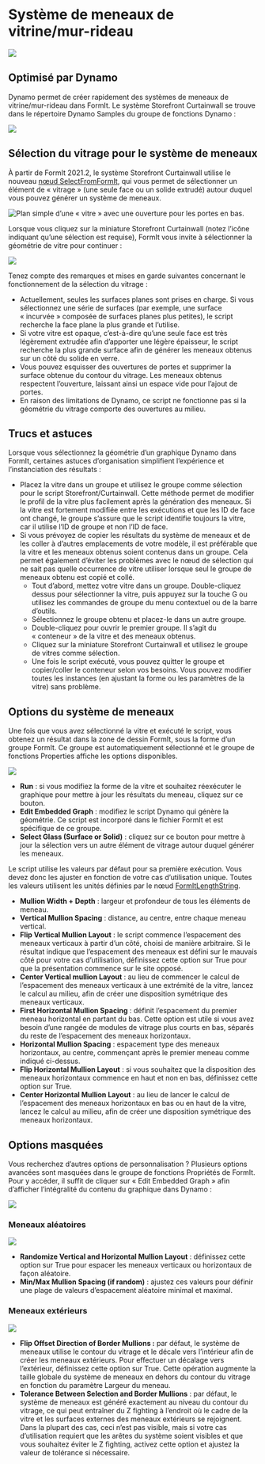 # Système de meneaux de vitrine/mur-rideau

![](../.gitbook/assets/dynamo-storefront-system-options.gif)

## Optimisé par Dynamo

Dynamo permet de créer rapidement des systèmes de meneaux de vitrine/mur-rideau dans FormIt. Le système Storefront Curtainwall se trouve dans le répertoire Dynamo Samples du groupe de fonctions Dynamo :

![](../.gitbook/assets/storefront-curtainwall-button.png)

## Sélection du vitrage pour le système de meneaux

À partir de FormIt 2021.2, le système Storefront Curtainwall utilise le nouveau [nœud SelectFromFormIt](https://formit.autodesk.com/page/formit-dynamo#dynamo-formit-nodes), qui vous permet de sélectionner un élément de « vitrage » (une seule face ou un solide extrudé) autour duquel vous pouvez générer un système de meneaux.

![Plan simple d’une « vitre » avec une ouverture pour les portes en bas.](../.gitbook/assets/storefron-system-1\_glass-only.png)

Lorsque vous cliquez sur la miniature Storefront Curtainwall (notez l’icône indiquant qu’une sélection est requise), FormIt vous invite à sélectionner la géométrie de vitre pour continuer :

![](<../.gitbook/assets/storefront-curtainwall-prompt (2).png>)

Tenez compte des remarques et mises en garde suivantes concernant le fonctionnement de la sélection du vitrage :

* Actuellement, seules les surfaces planes sont prises en charge. Si vous sélectionnez une série de surfaces (par exemple, une surface « incurvée » composée de surfaces planes plus petites), le script recherche la face plane la plus grande et l’utilise.
* Si votre vitre est opaque, c’est-à-dire qu’une seule face est très légèrement extrudée afin d’apporter une légère épaisseur, le script recherche la plus grande surface afin de générer les meneaux obtenus sur un côté du solide en verre.
* Vous pouvez esquisser des ouvertures de portes et supprimer la surface obtenue du contour du vitrage. Les meneaux obtenus respectent l’ouverture, laissant ainsi un espace vide pour l’ajout de portes.
* En raison des limitations de Dynamo, ce script ne fonctionne pas si la géométrie du vitrage comporte des ouvertures au milieu.

## Trucs et astuces

Lorsque vous sélectionnez la géométrie d’un graphique Dynamo dans FormIt, certaines astuces d’organisation simplifient l’expérience et l’instanciation des résultats :

* Placez la vitre dans un groupe et utilisez le groupe comme sélection pour le script Storefront/Curtainwall. Cette méthode permet de modifier le profil de la vitre plus facilement après la génération des meneaux. Si la vitre est fortement modifiée entre les exécutions et que les ID de face ont changé, le groupe s’assure que le script identifie toujours la vitre, car il utilise l’ID de groupe et non l’ID de face.
* Si vous prévoyez de copier les résultats du système de meneaux et de les coller à d’autres emplacements de votre modèle, il est préférable que la vitre et les meneaux obtenus soient contenus dans un groupe. Cela permet également d’éviter les problèmes avec le nœud de sélection qui ne sait pas quelle occurrence de vitre utiliser lorsque seul le groupe de meneaux obtenu est copié et collé.
   * Tout d’abord, mettez votre vitre dans un groupe. Double-cliquez dessus pour sélectionner la vitre, puis appuyez sur la touche G ou utilisez les commandes de groupe du menu contextuel ou de la barre d’outils.
   * Sélectionnez le groupe obtenu et placez-le dans un autre groupe.
   * Double-cliquez pour ouvrir le premier groupe. Il s’agit du « conteneur » de la vitre et des meneaux obtenus.
   * Cliquez sur la miniature Storefront Curtainwall et utilisez le groupe de vitres comme sélection.
   * Une fois le script exécuté, vous pouvez quitter le groupe et copier/coller le conteneur selon vos besoins. Vous pouvez modifier toutes les instances (en ajustant la forme ou les paramètres de la vitre) sans problème.

## Options du système de meneaux

Une fois que vous avez sélectionné la vitre et exécuté le script, vous obtenez un résultat dans la zone de dessin FormIt, sous la forme d’un groupe FormIt. Ce groupe est automatiquement sélectionné et le groupe de fonctions Properties affiche les options disponibles.

![](<../.gitbook/assets/storefront-curtainwall-parameters (1).png>)

* **Run** : si vous modifiez la forme de la vitre et souhaitez réexécuter le graphique pour mettre à jour les résultats du meneau, cliquez sur ce bouton.
* **Edit Embedded Graph** : modifiez le script Dynamo qui génère la géométrie. Ce script est incorporé dans le fichier FormIt et est spécifique de ce groupe.
* **Select Glass (Surface or Solid)** : cliquez sur ce bouton pour mettre à jour la sélection vers un autre élément de vitrage autour duquel générer les meneaux.

Le script utilise les valeurs par défaut pour sa première exécution. Vous devez donc les ajuster en fonction de votre cas d’utilisation unique. Toutes les valeurs utilisent les unités définies par le nœud [FormItLengthString](https://formit.autodesk.com/page/formit-dynamo/#dynamo-formit-nodes).

* **Mullion Width + Depth** : largeur et profondeur de tous les éléments de meneau.
* **Vertical Mullion Spacing** : distance, au centre, entre chaque meneau vertical.
* **Flip Vertical Mullion Layout** : le script commence l’espacement des meneaux verticaux à partir d’un côté, choisi de manière arbitraire. Si le résultat indique que l’espacement des meneaux est défini sur le mauvais côté pour votre cas d’utilisation, définissez cette option sur True pour que la présentation commence sur le site opposé.
* **Center Vertical mullion Layout** : au lieu de commencer le calcul de l’espacement des meneaux verticaux à une extrémité de la vitre, lancez le calcul au milieu, afin de créer une disposition symétrique des meneaux verticaux.
* **First Horizontal Mullion Spacing** : définit l’espacement du premier meneau horizontal en partant du bas. Cette option est utile si vous avez besoin d’une rangée de modules de vitrage plus courts en bas, séparés du reste de l’espacement des meneaux horizontaux.
* **Horizontal Mullion Spacing** : espacement type des meneaux horizontaux, au centre, commençant après le premier meneau comme indiqué ci-dessus.
* **Flip Horizontal Mullion Layout** : si vous souhaitez que la disposition des meneaux horizontaux commence en haut et non en bas, définissez cette option sur True.
* **Center Horizontal Mullion Layout** : au lieu de lancer le calcul de l’espacement des meneaux horizontaux en bas ou en haut de la vitre, lancez le calcul au milieu, afin de créer une disposition symétrique des meneaux horizontaux.

## Options masquées

Vous recherchez d’autres options de personnalisation ? Plusieurs options avancées sont masquées dans le groupe de fonctions Propriétés de FormIt. Pour y accéder, il suffit de cliquer sur « Edit Embedded Graph » afin d’afficher l’intégralité du contenu du graphique dans Dynamo :

![](../.gitbook/assets/dynamo-edit-embedded-graph.png)

### Meneaux aléatoires

![](../.gitbook/assets/storefront-curtainwall-random-verticals.png)

* **Randomize Vertical and Horizontal Mullion Layout** : définissez cette option sur True pour espacer les meneaux verticaux ou horizontaux de façon aléatoire.
* **Min/Max Mullion Spacing (if random)** : ajustez ces valeurs pour définir une plage de valeurs d’espacement aléatoire minimal et maximal.

### Meneaux extérieurs

![](../.gitbook/assets/storefront-curtainwall-border-mullion-options.png)

* **Flip Offset Direction of Border Mullions :** par défaut, le système de meneaux utilise le contour du vitrage et le décale vers l’intérieur afin de créer les meneaux extérieurs. Pour effectuer un décalage vers l’extérieur, définissez cette option sur True. Cette opération augmente la taille globale du système de meneaux en dehors du contour du vitrage en fonction du paramètre Largeur du meneau.
* **Tolerance Between Selection and Border Mullions** : par défaut, le système de meneaux est généré exactement au niveau du contour du vitrage, ce qui peut entraîner du Z fighting à l’endroit où le cadre de la vitre et les surfaces externes des meneaux extérieurs se rejoignent. Dans la plupart des cas, ceci n’est pas visible, mais si votre cas d’utilisation requiert que les arêtes du système soient visibles et que vous souhaitez éviter le Z fighting, activez cette option et ajustez la valeur de tolérance si nécessaire.
